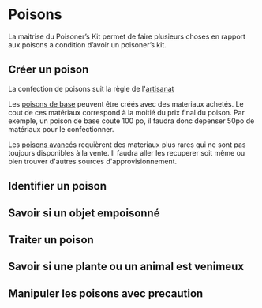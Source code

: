 # Poisons
La maitrise du Poisoner’s Kit permet de faire plusieurs choses en rapport aux poisons a condition d’avoir un poisoner’s kit.

## Créer un poison

La confection de poisons suit la règle de l'[artisanat](./artisanat.md)

Les [poisons de base](https://5e.tools/items.html#basic%20poison%20(vial)_phb) peuvent être créés avec des materiaux achetés. Le cout de ces matériaux correspond à la moitié du prix final du poison. Par exemple, un poison de base coute 100 po, il faudra donc depenser 50po de matériaux pour le confectionner.



Les [poisons avancés](https://5e.tools/tables.html#poisons_dmg) requièrent des materiaux plus rares qui ne sont pas toujours disponibles à la vente. Il faudra aller les recuperer soit même ou bien trouver d'autres sources d'approvisionnement.

## Identifier un poison

## Savoir si un objet empoisonné

## Traiter un poison

## Savoir si une plante ou un animal est venimeux

## Manipuler les poisons avec precaution

